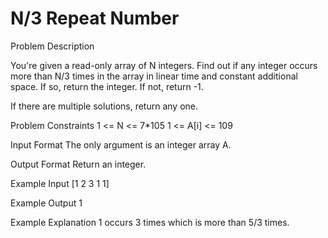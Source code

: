 # N/3 Repeat Number

Problem Description
 
 

You're given a read-only array of N integers. Find out if any integer occurs more than N/3 times in the array in linear time and constant additional space.
If so, return the integer. If not, return -1.

If there are multiple solutions, return any one.



Problem Constraints
1 <= N <= 7*105
1 <= A[i] <= 109


Input Format
The only argument is an integer array A.


Output Format
Return an integer.


Example Input
[1 2 3 1 1]


Example Output
1


Example Explanation
1 occurs 3 times which is more than 5/3 times.